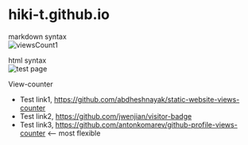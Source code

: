 # hiki-t.github.io

markdown syntax  
![viewsCount1](https://komarev.com/ghpvc/?username=hiki-t&color=brightgreen&label=views)

html syntax  
<img src="https://img.shields.io/endpoint?url=https://api.anayak.com.np/vcnt/?ID=hiki-t." alt="test page">

View-counter
- Test link1, https://github.com/abdheshnayak/static-website-views-counter  
- Test link2, https://github.com/jwenjian/visitor-badge  
- Test link3, https://github.com/antonkomarev/github-profile-views-counter  <-- most flexible  


























